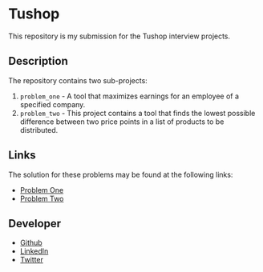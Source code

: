 # Tushop

This repository is my submission for the Tushop interview projects.

## Description

The repository contains two sub-projects:

1. `problem_one` - A tool that maximizes earnings for an employee of a specified company.
2. `problem_two` - This project contains a tool that finds the lowest possible difference between two price points in a list of products to be distributed.

## Links

The solution for these problems may be found at the following links:

-   [Problem One](/problem_one/ReadMe.md)
-   [Problem Two](/problem_two/ReadMe.md)

## Developer

-   [Github](https://github.com/Cheza-Dzabala)
-   [LinkedIn](https://www.linkedin.com/in/Cheza-Dzabala)
-   [Twitter](https://twitter.com/chezaguy)
